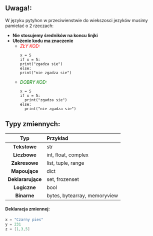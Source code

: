 ## Uwaga!:
 W języku pytyhon w przeciwienstwie do wiekszosci jezyków musimy pamietać o 2 rzeczach:
  - **Nie stosujemy średników na koncu linjki**
  - **Ułożenie kodu ma znaczenie**
    - <span style="color:red"> *ZŁY KOD:*</span><br>
      ```pytyhon
      x = 5
      if x = 5:
      print("zgadza sie")
      else:
      print("nie zgadza sie")
      ```
    - <span style="color:green"> *DOBRY KOD:*</span><br>
      ```pytyhon
      x = 5
      if x = 5:
        print("zgadza sie")
      else:
        print("nie zgadza sie")
      ```

## Typy zmiennych:

| Typ       | Przykład                                             |
| :----:    |    :---                                              |
| **Tekstowe**   | str                                               |
| **Liczbowe**    | int, float, complex                                                |
| **Zakresowe**   | list, tuple, range    |
| **Mapoujące**   | dict |
| **Deklararujące**     | set, frozenset                                         |
| **Logiczne**     | bool                                         |
| **Binarne**    | bytes, bytearray, memoryview                                |


#### Deklaracja zmiennej:
```cpp
x = "Czarny pies"
y = 231
z = [1,3,5]
```
